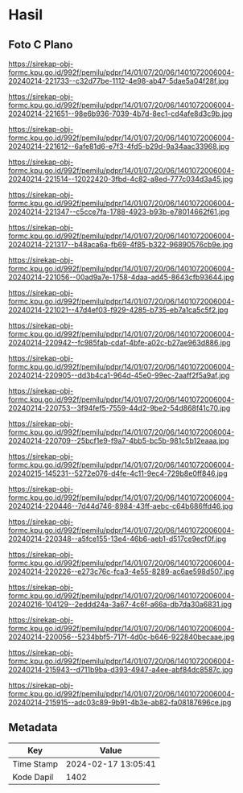 # Hasil

## Foto C Plano

https://sirekap-obj-formc.kpu.go.id/992f/pemilu/pdpr/14/01/07/20/06/1401072006004-20240214-221733--c32d77be-1112-4e98-ab47-5dae5a04f28f.jpg

https://sirekap-obj-formc.kpu.go.id/992f/pemilu/pdpr/14/01/07/20/06/1401072006004-20240214-221651--98e6b936-7039-4b7d-8ec1-cd4afe8d3c9b.jpg

https://sirekap-obj-formc.kpu.go.id/992f/pemilu/pdpr/14/01/07/20/06/1401072006004-20240214-221612--6afe81d6-e7f3-4fd5-b29d-9a34aac33968.jpg

https://sirekap-obj-formc.kpu.go.id/992f/pemilu/pdpr/14/01/07/20/06/1401072006004-20240214-221514--12022420-3fbd-4c82-a8ed-777c034d3a45.jpg

https://sirekap-obj-formc.kpu.go.id/992f/pemilu/pdpr/14/01/07/20/06/1401072006004-20240214-221347--c5cce7fa-1788-4923-b93b-e78014662f61.jpg

https://sirekap-obj-formc.kpu.go.id/992f/pemilu/pdpr/14/01/07/20/06/1401072006004-20240214-221317--b48aca6a-fb69-4f85-b322-96890576cb9e.jpg

https://sirekap-obj-formc.kpu.go.id/992f/pemilu/pdpr/14/01/07/20/06/1401072006004-20240214-221056--00ad9a7e-1758-4daa-ad45-8643cfb93644.jpg

https://sirekap-obj-formc.kpu.go.id/992f/pemilu/pdpr/14/01/07/20/06/1401072006004-20240214-221021--47d4ef03-f929-4285-b735-eb7a1ca5c5f2.jpg

https://sirekap-obj-formc.kpu.go.id/992f/pemilu/pdpr/14/01/07/20/06/1401072006004-20240214-220942--fc985fab-cdaf-4bfe-a02c-b27ae963d886.jpg

https://sirekap-obj-formc.kpu.go.id/992f/pemilu/pdpr/14/01/07/20/06/1401072006004-20240214-220905--dd3b4ca1-964d-45e0-99ec-2aaff2f5a9af.jpg

https://sirekap-obj-formc.kpu.go.id/992f/pemilu/pdpr/14/01/07/20/06/1401072006004-20240214-220753--3f94fef5-7559-44d2-9be2-54d868f41c70.jpg

https://sirekap-obj-formc.kpu.go.id/992f/pemilu/pdpr/14/01/07/20/06/1401072006004-20240214-220709--25bcf1e9-f9a7-4bb5-bc5b-981c5b12eaaa.jpg

https://sirekap-obj-formc.kpu.go.id/992f/pemilu/pdpr/14/01/07/20/06/1401072006004-20240215-145231--5272e076-d4fe-4c11-9ec4-729b8e0ff846.jpg

https://sirekap-obj-formc.kpu.go.id/992f/pemilu/pdpr/14/01/07/20/06/1401072006004-20240214-220446--7d44d746-8984-43ff-aebc-c64b686ffd46.jpg

https://sirekap-obj-formc.kpu.go.id/992f/pemilu/pdpr/14/01/07/20/06/1401072006004-20240214-220348--a5fce155-13e4-46b6-aeb1-d517ce9ecf0f.jpg

https://sirekap-obj-formc.kpu.go.id/992f/pemilu/pdpr/14/01/07/20/06/1401072006004-20240214-220226--e273c76c-fca3-4e55-8289-ac6ae598d507.jpg

https://sirekap-obj-formc.kpu.go.id/992f/pemilu/pdpr/14/01/07/20/06/1401072006004-20240216-104129--2eddd24a-3a67-4c6f-a66a-db7da30a6831.jpg

https://sirekap-obj-formc.kpu.go.id/992f/pemilu/pdpr/14/01/07/20/06/1401072006004-20240214-220056--5234bbf5-717f-4d0c-b646-922840becaae.jpg

https://sirekap-obj-formc.kpu.go.id/992f/pemilu/pdpr/14/01/07/20/06/1401072006004-20240214-215943--d711b9ba-d393-4947-a4ee-abf84dc8587c.jpg

https://sirekap-obj-formc.kpu.go.id/992f/pemilu/pdpr/14/01/07/20/06/1401072006004-20240214-215915--adc03c89-9b91-4b3e-ab82-fa08187696ce.jpg


## Metadata

| Key        | Value               |
| ---------- | ------------------- |
| Time Stamp | 2024-02-17 13:05:41 |
| Kode Dapil | 1402                |



